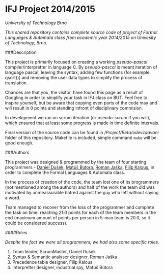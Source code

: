 IFJ Project 2014/2015
=======
*University of Technology Brno*

*This shared repository contains complete source code of project of Formal Languages & Automata class from academic year 2014/2015 on Univesity of Technology, Brno.*

###Description

This project is primarily focused on creating a working *pseudo-pascal* compiler/interpretter in language C. By *pseudo-pascal* is meant iteration of language pascal, leaving the syntax, adding few functions (for example qsort()) and removing the user data types to simplify the process of translation.

Chances are that you, the visitor, have found this page as a result of Googling in order to simplify your task in IFJ class on BUT. Feel free to inspire yourself, but be aware that copying even parts of the code may and will result in 0 points and standing infront of disciplinary commision. 

In development we run on scrum iteration (or pseudo-scrum if you will), which ensured that at least some progress is made in time definite intervals.

Final version of the source code can be found in */Project/Beta/odevzdavani* folder of this repository. Makefile is included, simple command `make` will be good enough.

###Authors

This project was designed & programmed by the team of four starting programmers - [Daniel Dušek](https://github.com/dusekdan), [Matúš Bútora](https://github.com/butoramatus), [Roman Jaška](https://github.com/rsn4ke), [Filip Kalous](https://github.com/Strihtrs), in order to complete the Formal Languages & Automata class.

In the process of creation of the code, the team lost one of its programmers (not mentioned among the authors) and half of the work the team did was motivated by unmeassurable hatred against the guy who left without saying a word.

Team managed to recover from the loss of the programmer and complete the task on time, reaching 21.0 points for each of the team members in the end (maximum amount of points per person in 5-man team is 20.0, so it could be considered success).

####Roles

*Despite the fact we were all programmers, we had also some specific roles.*

1. Team leader, ScrumMaster, Daniel Dušek
2. Syntax & Semantic analyser designer, Roman Jaška
3. Precedence table designer, Filip Kalous
4. Interpretter designer, industrial spy, Matúš Bútora


